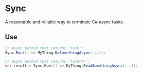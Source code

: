 # Sync

A reasonable and reliable way to terminate C# async tasks.

## Use

```csharp
// Async method that returns 'Task':
Sync.Run(() => MyThing.DoSomethingAsync(...));

// Async method that returns 'Task<T>':
var result = Sync.Run(() => MyThing.ReadSomethingAsync(...));
```